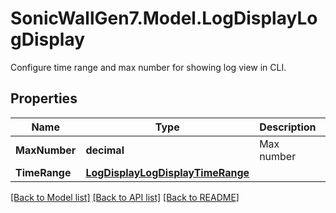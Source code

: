 # SonicWallGen7.Model.LogDisplayLogDisplay
Configure time range and max number for showing log view in CLI.

## Properties

Name | Type | Description | Notes
------------ | ------------- | ------------- | -------------
**MaxNumber** | **decimal** | Max number | [optional] 
**TimeRange** | [**LogDisplayLogDisplayTimeRange**](LogDisplayLogDisplayTimeRange.md) |  | [optional] 

[[Back to Model list]](../README.md#documentation-for-models) [[Back to API list]](../README.md#documentation-for-api-endpoints) [[Back to README]](../README.md)

